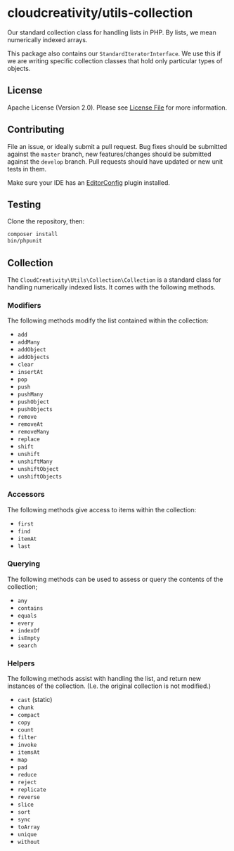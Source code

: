 # cloudcreativity/utils-collection

Our standard collection class for handling lists in PHP. By lists, we mean
numerically indexed arrays.

This package also contains our `StandardIteratorInterface`. We use this if we
are writing specific collection classes that hold only particular types of
objects.

## License

Apache License (Version 2.0). Please see [License File](LICENSE) for more information.

## Contributing

File an issue, or ideally submit a pull request. Bug fixes should be submitted against the `master` branch,
new features/changes should be submitted against the `develop` branch. Pull requests should have updated or new
unit tests in them.

Make sure your IDE has an [EditorConfig](http://editorconfig.org) plugin installed.

## Testing

Clone the repository, then:

``` bash
composer install
bin/phpunit
```

## Collection

The `CloudCreativity\Utils\Collection\Collection` is a standard class for
handling numerically indexed lists. It comes with the following methods.

### Modifiers

The following methods modify the list contained within the collection:

* `add`
* `addMany`
* `addObject`
* `addObjects`
* `clear`
* `insertAt`
* `pop`
* `push`
* `pushMany`
* `pushObject`
* `pushObjects`
* `remove`
* `removeAt`
* `removeMany`
* `replace`
* `shift`
* `unshift`
* `unshiftMany`
* `unshiftObject`
* `unshiftObjects`

### Accessors

The following methods give access to items within the collection:

* `first`
* `find`
* `itemAt`
* `last`

### Querying

The following methods can be used to assess or query the contents of the
collection;

* `any`
* `contains`
* `equals`
* `every`
* `indexOf`
* `isEmpty`
* `search`

### Helpers

The following methods assist with handling the list, and return new instances
of the collection. (I.e. the original collection is not modified.)

* `cast` (static)
* `chunk`
* `compact`
* `copy`
* `count`
* `filter`
* `invoke`
* `itemsAt`
* `map`
* `pad`
* `reduce`
* `reject`
* `replicate`
* `reverse`
* `slice`
* `sort`
* `sync`
* `toArray`
* `unique`
* `without`

